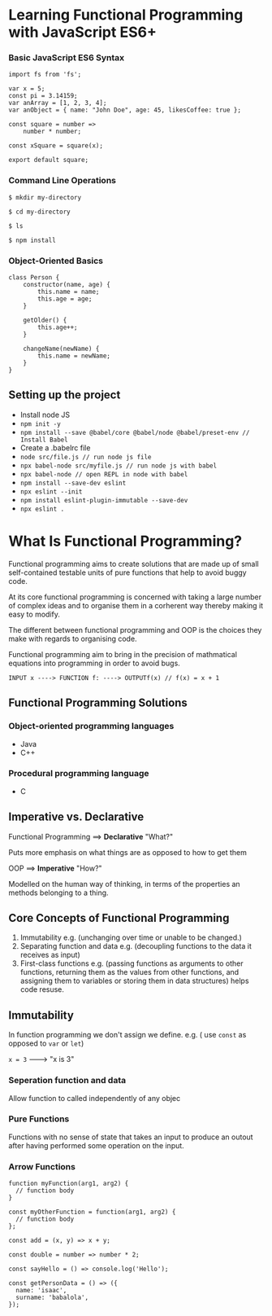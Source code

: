 # Learning Functional Programming with JavaScript ES6+

### Basic JavaScript ES6 Syntax

```
import fs from 'fs';

var x = 5;
const pi = 3.14159;
var anArray = [1, 2, 3, 4];
var anObject = { name: "John Doe", age: 45, likesCoffee: true };

const square = number =>
    number * number;

const xSquare = square(x);

export default square;
```

### Command Line Operations

```
$ mkdir my-directory

$ cd my-directory

$ ls

$ npm install
```

### Object-Oriented Basics

```
class Person {
    constructor(name, age) {
        this.name = name;
        this.age = age;
    }

    getOlder() {
        this.age++;
    }

    changeName(newName) {
        this.name = newName;
    }
}
```

## Setting up the project

- Install node JS
- `npm init -y`
- `npm install --save @babel/core @babel/node @babel/preset-env // Install Babel`
- Create a .babelrc file
- `node src/file.js // run node js file`
- `npx babel-node src/myfile.js // run node js with babel`
- `npx babel-node // open REPL in node with babel`
- `npm install --save-dev eslint`
- `npx eslint --init`
- `npm install eslint-plugin-immutable --save-dev`
- `npx eslint .`


# What Is Functional Programming?

Functional programming aims to create solutions that are made up of small self-contained testable units 
of pure functions that help to avoid buggy code.

At its core functional programming is concerned with taking a large number of complex ideas and to organise them in a corherent way thereby making it easy to modify.

The different between functional programming and OOP is the choices they make with regards to organising code.

Functional programming aim to bring in the precision of mathmatical equations into programming in order to avoid bugs.

```
INPUT x ----> FUNCTION f: ----> OUTPUTf(x) // f(x) = x + 1
```

## Functional Programming Solutions

### Object-oriented programming languages
- Java
- C++

### Procedural programming language
- C

## Imperative vs. Declarative

Functional Programming ==> **Declarative** "What?"

Puts more emphasis on what things are as opposed to how to get them

OOP                    ==> **Imperative** "How?"

Modelled on the human way of thinking, in terms of the properties an methods belonging to a thing.

## Core Concepts of Functional Programming

1. Immutability e.g. (unchanging over time or unable to be changed.)
2. Separating function and data e.g. (decoupling functions to the data it receives as input)
3. First-class functions e.g. (passing functions as arguments to other functions, returning them as the values from other functions, and assigning them to variables or storing them in data structures) helps code resuse.

## Immutability
In function programming we don't assign we define. e.g. ( use `const` as opposed to `var` or `let`)

`x = 3` ---> "x is 3"

### Seperation function and data
Allow function to called independently of any objec 

### Pure Functions

Functions with no sense of state that takes an input to produce an outout after having performed some operation on the input. 

### Arrow Functions

```
function myFunction(arg1, arg2) {
  // function body
}

const myOtherFunction = function(arg1, arg2) {
  // function body
};

const add = (x, y) => x + y;

const double = number => number * 2;

const sayHello = () => console.log('Hello');

const getPersonData = () => ({
  name: 'isaac',
  surname: 'babalola',
});
```